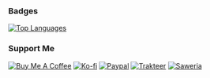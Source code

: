 ### Badges

<a href="https://github.com/wildanam" align="left"><img src="https://github-readme-stats.vercel.app/api/top-langs/?username=wildanam&langs_count=10&title_color=0891b2&text_color=ffffff&icon_color=0891b2&bg_color=1c1917&hide_border=true&locale=en&custom_title=Top%20%Languages" alt="Top Languages" /></a>

### Support Me

[![Buy Me A Coffee](https://img.shields.io/badge/Buy_Me_A_Coffee-FFDD00?style=for-the-badge&logo=buymeacoffee&logoColor=black)](https://buymeacoffee.com/lisperian)
[![Ko-fi](https://img.shields.io/badge/Kofi-Ff5E5B?style=for-the-badge&logo=kofi&logoColor=white)](https://ko-fi.com/lisperian)
[![Paypal](https://img.shields.io/badge/Paypal-00457C?style=for-the-badge&logo=paypal&logoColor=white)](https://paypal.com/paypalme/wildanmukhtar)
[![Trakteer](https://img.shields.io/badge/Trakteer-red?style=for-the-badge&logo=trakteer)](https://trakteer.id/lisperian)
[![Saweria](https://img.shields.io/badge/-SAWERIA-orange?style=for-the-badge)](https://saweria.co/lisperian)
